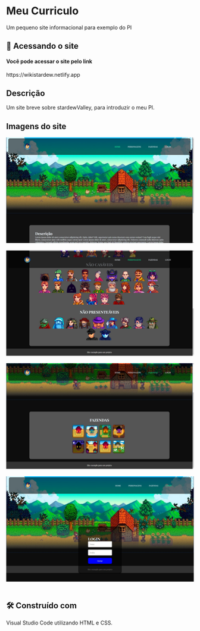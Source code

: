 # Meu Curriculo

Um pequeno site informacional para exemplo do PI

## 🚀 Acessando o site

<h4>Você pode acessar o site pelo link</h4> https://wikistardew.netlify.app

## Descrição

Um site breve sobre stardewValley, para introduzir o meu PI.

## Imagens do site

<div>
    <img src="./css/img/FotosSite/Foto1.png" alt="Imagem Inicio">
</div>
<br>
<div>
    <img src="./css/img/FotosSite/Foto2.png" alt="Imagem Personagens">
</div>
<br>
<div>
    <img src="./css/img/FotosSite/Foto3.png" alt="Imagem Fazendas">
</div>
<br>
<div>
    <img src="./css/img/FotosSite/Foto4.png" alt="Imagem Login">
</div>
<br>

## 🛠️ Construído com

Visual Studio Code utilizando HTML e CSS.

